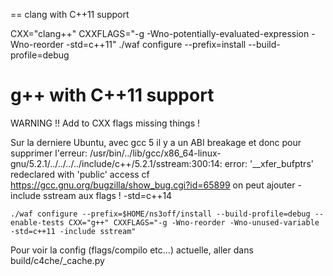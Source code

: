 
== clang with C++11 support

CXX="clang++" CXXFLAGS="-g -Wno-potentially-evaluated-expression -Wno-reorder -std=c++11" ./waf configure --prefix=install --build-profile=debug


g++ with C++11 support
==

WARNING !! Add to CXX flags missing things !

Sur la derniere Ubuntu, avec gcc 5 il y a un ABI breakage et donc pour supprimer l'erreur:
/usr/bin/../lib/gcc/x86_64-linux-gnu/5.2.1/../../../../include/c++/5.2.1/sstream:300:14: error: '__xfer_bufptrs' redeclared with 'public' access
cf https://gcc.gnu.org/bugzilla/show_bug.cgi?id=65899
on peut ajouter -include sstream aux flags  !
-std=c++14

```
./waf configure --prefix=$HOME/ns3off/install --build-profile=debug --enable-tests CXX="g++" CXXFLAGS="-g -Wno-reorder -Wno-unused-variable -std=c++11 -include sstream"
```

Pour voir la config (flags/compilo etc...) actuelle, aller dans build/c4che/_cache.py


